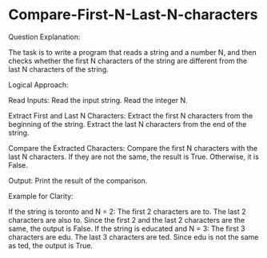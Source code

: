 # Compare-First-N-Last-N-characters

Question Explanation:

The task is to write a program that reads a string and a number N, and then checks whether the first N characters of the string are different from the last N characters of the string.

Logical Approach:

Read Inputs:
Read the input string.
Read the integer N.

Extract First and Last N Characters:
Extract the first N characters from the beginning of the string.
Extract the last N characters from the end of the string.

Compare the Extracted Characters:
Compare the first N characters with the last N characters.
If they are not the same, the result is True. Otherwise, it is False.

Output:
Print the result of the comparison.

Example for Clarity:

If the string is toronto and N = 2:
The first 2 characters are to.
The last 2 characters are also to.
Since the first 2 and the last 2 characters are the same, the output is False.
If the string is educated and N = 3:
The first 3 characters are edu.
The last 3 characters are ted.
Since edu is not the same as ted, the output is True.
